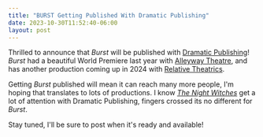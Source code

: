 ```yaml
---
title: "BURST Getting Published With Dramatic Publishing"
date: 2023-10-30T11:52:40-06:00
layout: post
---
```


Thrilled to announce that *Burst* will be published with [Dramatic Publishing](https://www.dramaticpublishing.com/)! *Burst* had a beautiful World Premiere last year with [Alleyway Theatre](https://www.alleyway.com/), and has another production coming up in 2024 with [Relative Theatrics](https://www.relativetheatrics.com/).

Getting *Burst* published will mean it can reach many more people, I'm hoping that translates to lots of productions. I know [*The Night Witches*](https://www.dramaticpublishing.com/the-night-witches) get a lot of attention with Dramatic Publishing, fingers crossed its no different for *Burst*.

Stay tuned, I'll be sure to post when it's ready and available!  
